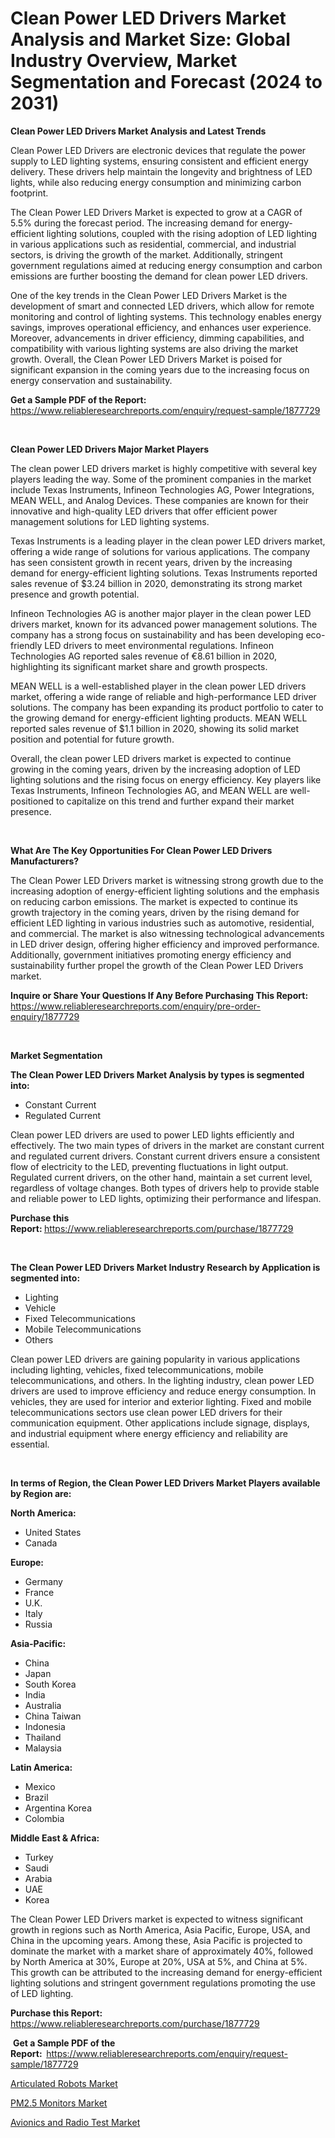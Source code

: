 <p><h1>Clean Power LED Drivers Market Analysis and Market Size: Global Industry Overview, Market Segmentation and Forecast (2024 to 2031)</h1></p><p><strong>Clean Power LED Drivers Market Analysis and Latest Trends</strong></p>
<p><p>Clean Power LED Drivers are electronic devices that regulate the power supply to LED lighting systems, ensuring consistent and efficient energy delivery. These drivers help maintain the longevity and brightness of LED lights, while also reducing energy consumption and minimizing carbon footprint.</p><p>The Clean Power LED Drivers Market is expected to grow at a CAGR of 5.5% during the forecast period. The increasing demand for energy-efficient lighting solutions, coupled with the rising adoption of LED lighting in various applications such as residential, commercial, and industrial sectors, is driving the growth of the market. Additionally, stringent government regulations aimed at reducing energy consumption and carbon emissions are further boosting the demand for clean power LED drivers.</p><p>One of the key trends in the Clean Power LED Drivers Market is the development of smart and connected LED drivers, which allow for remote monitoring and control of lighting systems. This technology enables energy savings, improves operational efficiency, and enhances user experience. Moreover, advancements in driver efficiency, dimming capabilities, and compatibility with various lighting systems are also driving the market growth. Overall, the Clean Power LED Drivers Market is poised for significant expansion in the coming years due to the increasing focus on energy conservation and sustainability.</p></p>
<p><strong>Get a Sample PDF of the Report:&nbsp;</strong> <a href="https://www.reliableresearchreports.com/enquiry/request-sample/1877729">https://www.reliableresearchreports.com/enquiry/request-sample/1877729</a></p>
<p>&nbsp;</p>
<p><strong>Clean Power LED Drivers Major Market Players</strong></p>
<p><p>The clean power LED drivers market is highly competitive with several key players leading the way. Some of the prominent companies in the market include Texas Instruments, Infineon Technologies AG, Power Integrations, MEAN WELL, and Analog Devices. These companies are known for their innovative and high-quality LED drivers that offer efficient power management solutions for LED lighting systems.</p><p>Texas Instruments is a leading player in the clean power LED drivers market, offering a wide range of solutions for various applications. The company has seen consistent growth in recent years, driven by the increasing demand for energy-efficient lighting solutions. Texas Instruments reported sales revenue of $3.24 billion in 2020, demonstrating its strong market presence and growth potential.</p><p>Infineon Technologies AG is another major player in the clean power LED drivers market, known for its advanced power management solutions. The company has a strong focus on sustainability and has been developing eco-friendly LED drivers to meet environmental regulations. Infineon Technologies AG reported sales revenue of €8.61 billion in 2020, highlighting its significant market share and growth prospects.</p><p>MEAN WELL is a well-established player in the clean power LED drivers market, offering a wide range of reliable and high-performance LED driver solutions. The company has been expanding its product portfolio to cater to the growing demand for energy-efficient lighting products. MEAN WELL reported sales revenue of $1.1 billion in 2020, showing its solid market position and potential for future growth.</p><p>Overall, the clean power LED drivers market is expected to continue growing in the coming years, driven by the increasing adoption of LED lighting solutions and the rising focus on energy efficiency. Key players like Texas Instruments, Infineon Technologies AG, and MEAN WELL are well-positioned to capitalize on this trend and further expand their market presence.</p></p>
<p>&nbsp;</p>
<p><strong>What Are The Key Opportunities For Clean Power LED Drivers Manufacturers?</strong></p>
<p><p>The Clean Power LED Drivers market is witnessing strong growth due to the increasing adoption of energy-efficient lighting solutions and the emphasis on reducing carbon emissions. The market is expected to continue its growth trajectory in the coming years, driven by the rising demand for efficient LED lighting in various industries such as automotive, residential, and commercial. The market is also witnessing technological advancements in LED driver design, offering higher efficiency and improved performance. Additionally, government initiatives promoting energy efficiency and sustainability further propel the growth of the Clean Power LED Drivers market.</p></p>
<p><strong>Inquire or Share Your Questions If Any Before Purchasing This Report:</strong> <a href="https://www.reliableresearchreports.com/enquiry/pre-order-enquiry/1877729">https://www.reliableresearchreports.com/enquiry/pre-order-enquiry/1877729</a></p>
<p>&nbsp;</p>
<p><strong>Market Segmentation</strong></p>
<p><strong>The Clean Power LED Drivers Market Analysis by types is segmented into:</strong></p>
<p><ul><li>Constant Current</li><li>Regulated Current</li></ul></p>
<p><p>Clean power LED drivers are used to power LED lights efficiently and effectively. The two main types of drivers in the market are constant current and regulated current drivers. Constant current drivers ensure a consistent flow of electricity to the LED, preventing fluctuations in light output. Regulated current drivers, on the other hand, maintain a set current level, regardless of voltage changes. Both types of drivers help to provide stable and reliable power to LED lights, optimizing their performance and lifespan.</p></p>
<p><strong>Purchase this Report:&nbsp;</strong><a href="https://www.reliableresearchreports.com/purchase/1877729">https://www.reliableresearchreports.com/purchase/1877729</a></p>
<p>&nbsp;</p>
<p><strong>The Clean Power LED Drivers Market Industry Research by Application is segmented into:</strong></p>
<p><ul><li>Lighting</li><li>Vehicle</li><li>Fixed Telecommunications</li><li>Mobile Telecommunications</li><li>Others</li></ul></p>
<p><p>Clean power LED drivers are gaining popularity in various applications including lighting, vehicles, fixed telecommunications, mobile telecommunications, and others. In the lighting industry, clean power LED drivers are used to improve efficiency and reduce energy consumption. In vehicles, they are used for interior and exterior lighting. Fixed and mobile telecommunications sectors use clean power LED drivers for their communication equipment. Other applications include signage, displays, and industrial equipment where energy efficiency and reliability are essential.</p></p>
<p>&nbsp;</p>
<p><strong>In terms of Region, the Clean Power LED Drivers Market Players available by Region are:</strong></p>
<p>
    <p> <strong> North America: </strong>
        <ul>
            <li>United States</li>
            <li>Canada</li>
        </ul>
        </p> 
    <p> <strong> Europe: </strong>
        <ul>
            <li>Germany</li>
            <li>France</li>
            <li>U.K.</li>
            <li>Italy</li>
            <li>Russia</li>
        </ul>
        </p> 
    <p> <strong> Asia-Pacific: </strong>
        <ul>
            <li>China</li>
            <li>Japan</li>
            <li>South Korea</li>
            <li>India</li>
            <li>Australia</li>
            <li>China Taiwan</li>
            <li>Indonesia</li>
            <li>Thailand</li>
            <li>Malaysia</li>
        </ul>
        </p> 
    <p> <strong> Latin America: </strong>
        <ul>
            <li>Mexico</li>
            <li>Brazil</li>
            <li>Argentina Korea</li>
            <li>Colombia</li>
        </ul>
        </p> 
    <p> <strong> Middle East & Africa: </strong>
        <ul>
            <li>Turkey</li>
            <li>Saudi</li>
            <li>Arabia</li>
            <li>UAE</li>
            <li>Korea</li>
        </ul>
    </p>
    </p>
<p><p>The Clean Power LED Drivers market is expected to witness significant growth in regions such as North America, Asia Pacific, Europe, USA, and China in the upcoming years. Among these, Asia Pacific is projected to dominate the market with a market share of approximately 40%, followed by North America at 30%, Europe at 20%, USA at 5%, and China at 5%. This growth can be attributed to the increasing demand for energy-efficient lighting solutions and stringent government regulations promoting the use of LED lighting.</p></p>
<p><strong>Purchase this Report: </strong><a href="https://www.reliableresearchreports.com/purchase/1877729">https://www.reliableresearchreports.com/purchase/1877729</a></p>
<p>&nbsp;<strong>Get a Sample PDF of the Report:&nbsp;&nbsp;</strong><a href="https://www.reliableresearchreports.com/enquiry/request-sample/1877729">https://www.reliableresearchreports.com/enquiry/request-sample/1877729</a></p>
<p><strong></strong></p>
<p><p><a href="https://www.linkedin.com/pulse/articulated-robots-market-size-share-global-analysis-report-nzwyf?trackingId=C60%2FN4I71xRcD7ZQcOvW6w%3D%3D">Articulated Robots Market</a></p><p><a href="https://www.linkedin.com/pulse/pm25-monitors-market-goal-estimating-size-future-growth-potential-fu8ff?trackingId=rmZ0OPw2itwn%2Fh5%2Bh4X4ag%3D%3D">PM2.5 Monitors Market</a></p><p><a href="https://www.linkedin.com/pulse/global-avionics-radio-test-market-size-trends-insights-projections-qwhxf?trackingId=zWN6IqRAnDc87MeSt%2F3MVw%3D%3D">Avionics and Radio Test Market</a></p></p>